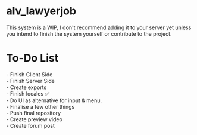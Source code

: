 # alv_lawyerjob

This system is a WIP, I don't recommend adding it to your server yet unless you intend to finish the system yourself or contribute to the project. 

# To-Do List
<p>
- Finish Client Side<br>
- Finish Server Side<br>
- Create exports<br>
- Finish locales ✅<br>
- Do UI as alternative for input & menu. <br>
- Finalise a few other things<br>
- Push final repository<br>
- Create preview video<br>
- Create forum post<br>
</p>
